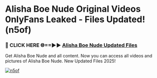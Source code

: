 # Alisha Boe Nude Original Videos 0nlyFans Leaked - Files Updated! (n5of)

<h3>🔴 CLICK HERE 🌐==►► <a href="https://tinyurl.com/52m3yx9h" rel="nofollow">Alisha Boe Nude Updated Files</a></h3>

Get Alisha Boe Nude and all content. Now you can access all videos and pictures of Alisha Boe Nude. New Updated Files 2025!

[![n5of](https://i.imgur.com/TnHtlc8.gif)](https://tinyurl.com/52m3yx9h)
